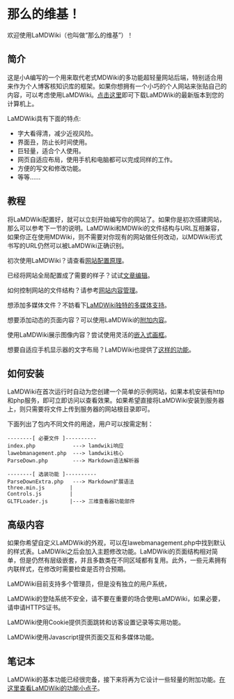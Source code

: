 # 那么的维基！

欢迎使用LaMDWiki（也叫做“那么的维基”）！

## 简介

这是小A编写的一个用来取代老式MDWiki的多功能超轻量网站后端，特别适合用来作为个人博客核知识库的框架。如果你想拥有一个小巧的个人网站来张贴自己的内容，可以考虑使用LaMDWiki。[点击这里](http://www.wellobserve.com/MDWiki/Release/lamdwiki_20190524.zip)即可下载LaMDWiki的最新版本到您的计算机上。

LaMDWiki具有下面的特点:

- 字大看得清，减少近视风险。
- 界面丑，防止长时间使用。
- 巨轻量，适合个人使用。
- 网页自适应布局，使用手机和电脑都可以完成同样的工作。
- 方便的写文和修改功能。
- 等等……

## 教程

将LaMDWiki配置好，就可以立刻开始编写你的网站了。如果你是初次搭建网站，那么可以参考下一节的说明。LaMDWiki和MDWiki的文件结构与URL互相兼容，如果你正在使用MDWiki，则不需要对你现有的网站做任何改动，以MDWiki形式书写的URL仍然可以被LaMDWiki正确识别。

初次使用LaMDWiki？请查看[网站配置原理](MarkdownConf.md)。

已经将网站全局配置成了需要的样子？试试[文章编辑](Writing.md)。

如何控制网站的文件结构？请参考[网站内容管理](Management.md)。

想添加多媒体文件？不妨看下[LaMDWiki独特的多媒体支持](3DDemo/index.md)。

想要添加动态的页面内容？可以使用LaMDWiki的[附加内容](DynamicContent.md)。

使用LaMDWiki展示图像内容？尝试使用灵活的[嵌入式画框](ImageShowCase.md)。

想要自适应手机显示器的文字布局？LaMDWiki也提供了[这样的功能](AdaptiveLayout.md)。

## 如何安装

LaMDWiki在首次运行时自动为您创建一个简单的示例网站，如果本机安装有http和php服务，即可立即访问以查看效果。如果希望直接将LaMDWiki安装到服务器上，则只需要将文件上传到服务器的网站根目录即可。

下面列出了包内不同文件的用途，用户可以按需定制：

```
--------[ 必要文件 ]----------
index.php            ---> lamdwiki响应
lawebmanagement.php  ---> lamdwiki核心
ParseDown.php        ---> Markdown语法解析器

--------[ 选装功能 ]----------
ParseDownExtra.php   ---> Markdown扩展语法
three.min.js        |
Controls.js         |
GLTFLoader.js       |---> 三维查看器功能部件
```

## 高级内容

如果你希望自定义LaMDWiki的外观，可以在lawebmanagement.php中找到默认的样式表。LaMDWiki之后会加入主题修改功能。LaMDWiki的页面结构相对简单，但是仍然有层级嵌套，并且多数类在不同区域都有复用。此外，一些元素拥有内联样式，在修改时需要检查是否符合预期。

LaMDWiki目前支持多个管理员，但是没有独立的用户系统，

LaMDWiki的登陆系统不安全，请不要在重要的场合使用LaMDWiki，如果必要，请申请HTTPS证书。

LaMDWiki使用Cookie提供页面跳转和访客设置记录等实用功能。

LaMDWiki使用Javascript提供页面交互和多媒体功能。

## 笔记本

LaMDWiki的基本功能已经很完备，接下来将再为它设计一些轻量的附加功能。[在这里查看LaMDWiki的功能小点子](Notes/index.md)。

